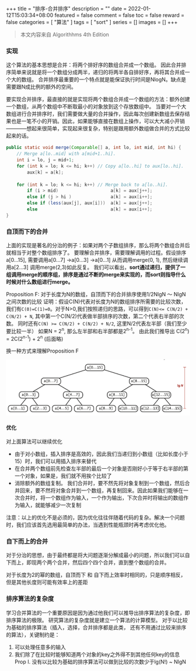 +++
title = "排序-合并排序"
description = ""
date = 2022-01-12T15:03:34+08:00
featured = false
comment = false
toc = false
reward = false
categories = [
  "算法"
]
tags = [
  "sort"
]
series = []
images = []
+++

> 本文内容来自 Algorithhms 4th Edition

### 实现
这个算法的基本思想是合并：将两个排好序的数组合并成一个数组。
因此合并排序简单来说就是将一个数组分成两半，递归的将两半各自排好序，再将其合并成一个大的数组。 合并排序最重要的一个特点就是能保证执行时间是NlogN。缺点是需要跟N成比例的额外的空间。

要实现合并排序，最直接的就是实现将两个数组合并成一个数组的方法：额外创建一个数组，从两个数组中不断取最小的对象放到这个存放数组中。
当要对一个大数组进行合并排序时，我们需要做大量的合并操作，因此每次创建新数组去保存结果也是一笔不小的开销。因此，如果能够直接在数组上操作，可以大大减小开销————想起来很简单，实现起来很复杂，特别是跟用额外数组做合并的方式比较起来的话。
```java
public static void merge(Comparable[] a, int lo, int mid, int hi) { 
    // Merge a[lo..mid] with a[mid+1..hi].
    int i = lo, j = mid+1;
    for (int k = lo; k <= hi; k++) // Copy a[lo..hi] to aux[lo..hi].
        aux[k] = a[k];

    for (int k = lo; k <= hi; k++) // Merge back to a[lo..hi].
        if (i > mid)                    a[k] = aux[j++];
        else if (j > hi )               a[k] = aux[i++];
        else if (less(aux[j], aux[i]))  a[k] = aux[j++];
        else                            a[k] = aux[i++];
}
```

### 自顶而下的合并
上面的实现是著名的分治的例子：如果对两个子数组排序，那么将两个数组合并后就相当于对整个数组排序了。
要理解合并排序，需要理解调用的过程。假设排序a[0...15], 需要调用a[0...7] ->a[0...3] ->a[0...1] 从而调用merge(0, 1), 然后继续调用a[2...3] 调用merge(2,3)如此反复。 我们可以看出，**sort通过递归，提供了一组调用merge的顺序组，排序是通过不断的merge来实现的，而sort则指导什么时候对什么数组进行merge。**

Proposition F: 对于长度为N的数组，自顶而下的合并排序使用1/2NlgN ～ NlgN之间次数的比较
证明：假设C(N)代表对长度为N的数组排序所需要的比较次数，我们有`C(0)=C(1)=0`。对于N>0,我们按照递归的思路，可以得到`C(N)<= C(N/2) + C(N/2) + N`, 其中第一个C(N/2)代表做半部排序的次数，第二个代表右半部的次数。 同时还有`C(N) >= C(N/2) + C(N/2) + N/2`, 这里N/2代表左半部（我们至少要比较一半）
如果N = 2<sup>n</sup>, 那么左半部和右半部都是2<sup>n-1</sup>。 由此我们推导出 C(2<sup>n</sup>) = 2C(2<sup>n-1</sup>) + 2<sup>n</sup> (后面略)

换一种方式来理解Proposition F

![subarray](images/sort-mergesort-subarray.png)

#### 优化
对上面算法可以继续优化
- 由于对小数组，插入排序是高效的，因此我们当递归到小数组（比如长度小于15）时，我们可以用插入排序来替代
- 在合并两个数组前先检查左半部的最后一个对象是否刚好小于等于右半部的第一个对象，如果是，我们就不用挨个比较了
- 消除额外的数组复制。 我们合并时，要不然先将对象复制到一个数组，然后合并回来，要不然将对象合并到一个数组，再复制回来。因此如果我们能够在一次合并时，将一个数组作为输入，一个作为输出，下次合并时将输出的数组作为输入，就能够减少一次复制

注意：以上的优化不是必须的，因为优化往往伴随着代码的复杂。解决一个问题时，我们应该首先选用最简单的办法，当遇到性能瓶颈时再考虑优化他。

### 自下而上的合并
对于分治的思想，由于最终都是将大问题逐渐分解成最小的问题，所以我们可以自下而上，即现两个两个合并，然后四个四个合并，直到整个数组的合并。

对于长度为2的幂的数组，自顶而下 和 自下而上效率时相同的，只是顺序相反， 但是其他长度则可能有效率上的差距

### 排序算法的复杂度
学习合并算法的一个重要原因是因为通过他我们可以推导出排序算法的复杂度，即排序算法的极限。 研究算法的复杂度就是建立一个算法的计算模型。 对于以比较为基础的排序算法（插入，选择，合并排序都是此类， 还有不用通过比较来排序的算法），关键制约是：
1. 可以处理任意多的输入
2. 我们除了在比较时能够知道两个对象的key之外得不到其他任何key的信息
Prop I. 没有以比较为基础的排序算法可以做到比较的次数少于lg(N!) ~ NlgN
